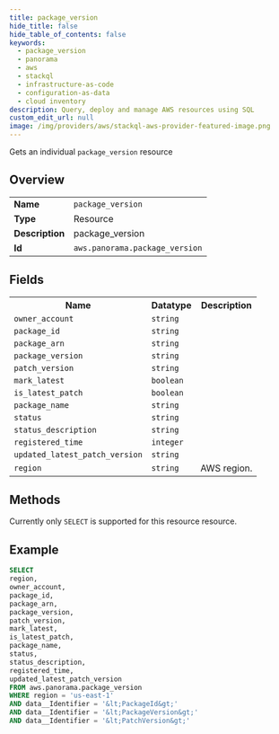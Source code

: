 ```yaml
---
title: package_version
hide_title: false
hide_table_of_contents: false
keywords:
  - package_version
  - panorama
  - aws
  - stackql
  - infrastructure-as-code
  - configuration-as-data
  - cloud inventory
description: Query, deploy and manage AWS resources using SQL
custom_edit_url: null
image: /img/providers/aws/stackql-aws-provider-featured-image.png
---
```

Gets an individual <code>package_version</code> resource

## Overview
<table><tbody>
<tr><td><b>Name</b></td><td><code>package_version</code></td></tr>
<tr><td><b>Type</b></td><td>Resource</td></tr>
<tr><td><b>Description</b></td><td>package_version</td></tr>
<tr><td><b>Id</b></td><td><code>aws.panorama.package_version</code></td></tr>
</tbody></table>

## Fields
<table><tbody>
<tr><th>Name</th><th>Datatype</th><th>Description</th></tr>
<tr><td><code>owner_account</code></td><td><code>string</code></td><td></td></tr>
<tr><td><code>package_id</code></td><td><code>string</code></td><td></td></tr>
<tr><td><code>package_arn</code></td><td><code>string</code></td><td></td></tr>
<tr><td><code>package_version</code></td><td><code>string</code></td><td></td></tr>
<tr><td><code>patch_version</code></td><td><code>string</code></td><td></td></tr>
<tr><td><code>mark_latest</code></td><td><code>boolean</code></td><td></td></tr>
<tr><td><code>is_latest_patch</code></td><td><code>boolean</code></td><td></td></tr>
<tr><td><code>package_name</code></td><td><code>string</code></td><td></td></tr>
<tr><td><code>status</code></td><td><code>string</code></td><td></td></tr>
<tr><td><code>status_description</code></td><td><code>string</code></td><td></td></tr>
<tr><td><code>registered_time</code></td><td><code>integer</code></td><td></td></tr>
<tr><td><code>updated_latest_patch_version</code></td><td><code>string</code></td><td></td></tr>
<tr><td><code>region</code></td><td><code>string</code></td><td>AWS region.</td></tr>

</tbody></table>

## Methods
Currently only <code>SELECT</code> is supported for this resource resource.

## Example
```sql
SELECT
region,
owner_account,
package_id,
package_arn,
package_version,
patch_version,
mark_latest,
is_latest_patch,
package_name,
status,
status_description,
registered_time,
updated_latest_patch_version
FROM aws.panorama.package_version
WHERE region = 'us-east-1'
AND data__Identifier = '&lt;PackageId&gt;'
AND data__Identifier = '&lt;PackageVersion&gt;'
AND data__Identifier = '&lt;PatchVersion&gt;'
```
